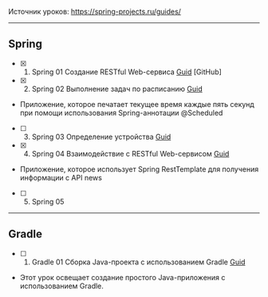 Источник уроков: https://spring-projects.ru/guides/

----
## Spring

- [X] 1. Spring 01 Создание RESTful Web-сервиса [Guid](https://spring-projects.ru/guides/rest-service/) [GitHub]
- [X] 2. Spring 02 Выполнение задач по расписанию [Guid](https://spring-projects.ru/guides/scheduling-tasks/)
- Приложение, которое печатает текущее время каждые пять секунд при помощи использования Spring-аннотации @Scheduled
- [ ] 3. Spring 03 Определение устройства [Guid](https://spring-projects.ru/guides/device-detection/)
- [X] 4. Spring 04 Взаимодействие с RESTful Web-сервисом [Guid](https://spring-projects.ru/guides/consuming-rest/)
- Приложение, которое использует Spring RestTemplate для получения информации с API news
- [ ] 5. Spring 05 

----
## Gradle

- [ ] 1. Gradle 01 Сборка Java-проекта с использованием Gradle [Guid](https://spring-projects.ru/guides/gradle/) 
- Этот урок освещает создание простого Java-приложения с использованием Gradle.
